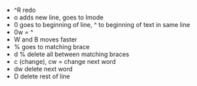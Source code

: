 - ^R redo
- o adds new line, goes to Imode
- 0 goes to beginning of line, ^ to beginning of text in same line
- 0w = ^
- W and B moves faster
- % goes to matching brace
- d % delete all between matching braces
- c (change), cw = change next word
- dw delete next word
- D delete rest of line